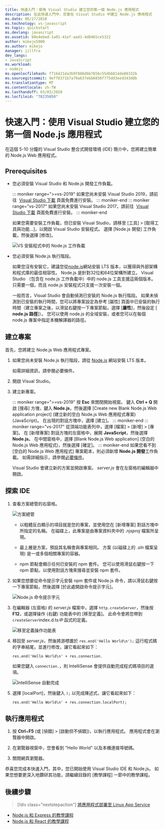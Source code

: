 ```yaml
---
title: 快速入門：使用 Visual Studio 建立您的第一個 Node.js 應用程式
description: 在此快速入門中，您會在 Visual Studio 中建立 Node.js 應用程式
ms.date: 06/27/2018
ms.technology: vs-javascript
ms.topic: quickstart
ms.devlang: javascript
ms.assetid: b0e4ebed-1a01-41ef-aad1-4d8465ce5322
author: mikejo5000
ms.author: mikejo
manager: jillfra
dev_langs:
- JavaScript
ms.workload:
- nodejs
ms.openlocfilehash: f716421da3b9f888dbb7656c55db6814de88332b
ms.sourcegitcommit: 9eff8371b7a79a637ebb6850f775dd3eed343d8b
ms.translationtype: MT
ms.contentlocale: zh-TW
ms.lasthandoff: 03/03/2020
ms.locfileid: "78235050"
---
```

# <a name="quickstart-use-visual-studio-to-create-your-first-nodejs-app"></a>快速入門：使用 Visual Studio 建立您的第一個 Node.js 應用程式

在這個 5-10 分鐘的 Visual Studio 整合式開發環境 (IDE) 簡介中，您將建立簡單的 Node.js Web 應用程式。

## <a name="prerequisites"></a>Prerequisites

* 您必須安裝 Visual Studio 和 Node.js 開發工作負載。

    ::: moniker range=">=vs-2019"
    如果您尚未安裝 Visual Studio 2019，請前往  [Visual Studio 下載](https://visualstudio.microsoft.com/downloads) 頁面免費進行安裝。
    ::: moniker-end
    ::: moniker range="vs-2017"
    如果您尚未安裝 Visual Studio 2017，請前往  [Visual Studio 下載](https://visualstudio.microsoft.com/vs/older-downloads/?utm_medium=microsoft&utm_source=docs.microsoft.com&utm_campaign=vs+2017+download) 頁面免費進行安裝。
    ::: moniker-end

    如果您需要安裝工作負載，但已安裝 Visual Studio，請移至 [工具] > [取得工具與功能...]，以開啟 Visual Studio 安裝程式。 選擇 [Node.js 開發] 工作負載，然後選擇 [修改]。

    ![VS 安裝程式中的 Node.js 工作負載](../ide/media/quickstart-nodejs-workload.png)

* 您必須安裝 Node.js 執行階段。

    如果您沒有安裝它，建議您從[node.js](https://nodejs.org/en/download/)網站安裝 LTS 版本，以獲得與外部架構和程式庫的最佳相容性。 Node.js 是針對32位和64位架構所建立。 Visual Studio （包含在 node.js 工作負載中）中的 node.js 工具支援這兩個版本。 只需要一個，而且 node.js 安裝程式只支援一次安裝一個。
    
    一般而言，Visual Studio 會自動偵測已安裝的 Node.js 執行階段。 如果未偵測到已安裝的執行時間，您可以將專案設定為參考 [屬性] 頁面中已安裝的執行時間（建立專案之後，以滑鼠右鍵按一下專案節點，選擇 [**屬性**]，然後設定 [ **node.js 路徑**]）。 您可以使用 node.js 的全域安裝，或者您可以在每個 node.js 專案中指定本機解譯器的路徑。 

## <a name="create-a-project"></a>建立專案

首先，您將建立 Node.js Web 應用程式專案。

1. 如果您尚未安裝 Node.js 執行階段，請從 [Node.js](https://nodejs.org/en/download/) 網站安裝 LTS 版本。

    如需詳細資訊，請參閱必要條件。

1. 開啟 Visual Studio。

1. 建立新專案。

    ::: moniker range=">=vs-2019"
    按 **Esc** 來關閉開始視窗。 鍵入 **Ctrl + Q** 開啟 [搜尋] 方塊，鍵入 **Node.js**，然後選擇 [Create new Blank Node.js Web application project] \(建立新的空白 Node.js Web 應用程式專案\) (JavaScript)。 在出現的對話方塊中，選擇 [建立]。
    ::: moniker-end
    ::: moniker range="vs-2017"
    從頂端功能表列中，選擇 [檔案] > [新增] > [專案]。 在 [新增專案] 對話方塊的左窗格中，展開 **JavaScript**，然後選擇 **Node.js**。 在中間窗格中，選擇 [Blank Node.js Web application] (空白的 Node.js Web 應用程式)，然後選擇 [確定]。
    ::: moniker-end
    如果您看不到 [空白的 Node.js Web 應用程式] 專案範本，則必須新增 **Node.js 開發**工作負載。 如需詳細指示，請參閱[必要條件](#prerequisites)。

    Visual Studio 會建立新的方案並開啟專案。 *server.js* 會在左窗格的編輯器中開啟。

## <a name="explore-the-ide"></a>探索 IDE

1. 查看方案總管的右窗格。

   ![方案總管](../ide/media/quickstart-nodejs-solution-explorer.png)

   - 以粗體反白顯示的項目就是您的專案，並使用您在 [新增專案] 對話方塊中所指定的名稱。 在磁碟上，此專案是由專案資料夾中的 *.njsproj* 檔案所呈現。

   - 最上層是方案，預設其名稱會與專案相同。 方案 (以磁碟上的 *.sln* 檔案呈現) 是一或多個相關專案的容器。

   - npm 節點會顯示任何已安裝的 npm 套件。 您可以使用滑鼠右鍵按一下 npm 節點，以使用對話方塊來搜尋並安裝 npm 套件。

1. 如果您想要從命令提示字元安裝 npm 套件或 Node.js 命令，請以滑鼠右鍵按一下專案節點，然後選擇 [於此處開啟命令提示字元]。

   ![Node.js 命令提示字元](../ide/media/quickstart-nodejs-command-prompt.png)

1. 在編輯器 (左窗格) 的 *server.js* 檔案中，選擇 `http.createServer`，然後按 **F12**，或選擇操作 (右鍵) 功能表中的 [移至定義]。 此命令會將您帶到 `createServer`index.d.ts*中* 函式的定義。

   ![移至定義操作功能表](../ide/media/quickstart-nodejs-gotodefinition.png)

1. 移回至 *server.js*，然後將游標置於 `res.end('Hello World\n');` 這行程式碼的字串結尾，並進行修改，讓它看起來如下：

    `res.end('Hello World\n' + res.connection.`

    如果您鍵入 `connection.`，則 IntelliSense 會提供自動完成程式碼項目的選項。

   ![IntelliSense 自動完成](../ide/media/quickstart-nodejs-intellisense.png)

1. 選擇 [localPort]，然後鍵入 `);` 以完成陳述式，讓它看起來如下：

    `res.end('Hello World\n' + res.connection.localPort);`

## <a name="run-the-application"></a>執行應用程式

1. 按 **Ctrl**+**F5** (或 [偵錯] > [啟動但不偵錯])，以執行應用程式。 應用程式會在瀏覽器中開啟。

1. 在瀏覽器視窗中，您會看到 "Hello World" 以及本機連接埠號碼。

1. 關閉網頁瀏覽器。

恭喜您完成本快速入門，其中，您已開始使用 Visual Studio IDE 和 Node.js。 如果您想要更深入地鑽研其功能，請繼續目錄的 [教學課程] 一節中的教學課程。

## <a name="next-steps"></a>後續步驟

> [!div class="nextstepaction"]
> [將應用程式部署至 Linux App Service](../javascript/publish-nodejs-app-azure.md)

- [Node.js 和 Express 的教學課程](../javascript/tutorial-nodejs.md)
- [Node.js 和 React 的教學課程](../javascript/tutorial-nodejs-with-react-and-jsx.md)